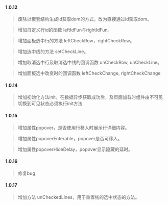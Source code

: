 #### 1.0.12

> 废除以嵌套结构生成id获取dom的方式，改为直接通过id获取dom。

> 增加自定义行id的函数 leftIdFun与rightIdFun。

> 增加面板选中行的方法 leftCheckRow，rightCheckRow。

> 增加选中线的方法 setCheckLine。

> 增加取消选中行及取消选中线的回调函数 unCheckRow, unCheckLine。

> 增加面板选中改变时的回调函数 leftCheckChange, rightCheckChange

#### 1.0.14

> 增加初始化方法init，在数据异步获取成功后，及页面加载时组件由不可见切换到可见状态必须执行init方法

#### 1.0.15

> 增加属性popover，是否使用行移入时展示行详细内容。

> 增加属性popoverEnterable，popover是否可移入。

> 增加属性popoverHideDelay，popover显示隐藏的延时。

#### 1.0.16

> 修复bug

#### 1.0.17

> 增加方法 unCheckedLines，用于重置线的选中状态的方法。
